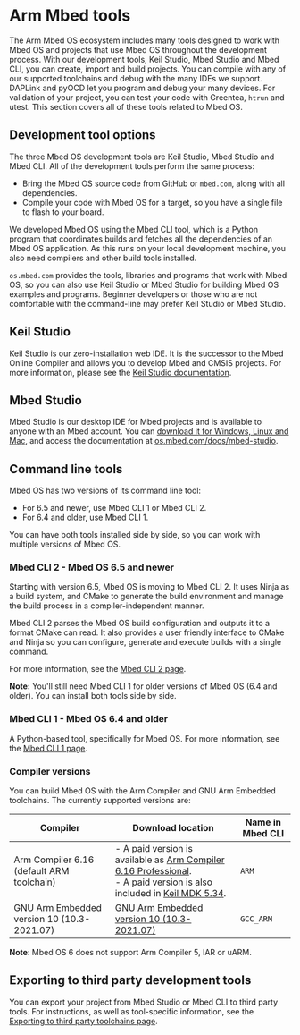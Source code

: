 # Arm Mbed tools

The Arm Mbed OS ecosystem includes many tools designed to work with Mbed OS and projects that use Mbed OS throughout the development process. With our development tools, Keil Studio, Mbed Studio and Mbed CLI, you can create, import and build projects. You can compile with any of our supported toolchains and debug with the many IDEs we support. DAPLink and pyOCD let you program and debug your many devices. For validation of your project, you can test your code with Greentea, `htrun` and utest. This section covers all of these tools related to Mbed OS.

## Development tool options

The three Mbed OS development tools are Keil Studio, Mbed Studio and Mbed CLI. All of the development tools perform the same process:

- Bring the Mbed OS source code from GitHub or `mbed.com`, along with all dependencies.
- Compile your code with Mbed OS for a target, so you have a single file to flash to your board.

We developed Mbed OS using the Mbed CLI tool, which is a Python program that coordinates builds and fetches all the dependencies of an Mbed OS application. As this runs on your local development machine, you also need compilers and other build tools installed.

`os.mbed.com` provides the tools, libraries and programs that work with Mbed OS, so you can also use Keil Studio or Mbed Studio for building Mbed OS examples and programs. Beginner developers or those who are not comfortable with the command-line may prefer Keil Studio or Mbed Studio.

## Keil Studio

Keil Studio is our zero-installation web IDE. It is the successor to the Mbed Online Compiler and allows you to develop Mbed and CMSIS projects. For more information, please see the [Keil Studio documentation](https://developer.arm.com/documentation/102497/1-5/Arm-Keil-Studio).

## Mbed Studio

Mbed Studio is our desktop IDE for Mbed projects and is available to anyone with an Mbed account. You can [download it for Windows, Linux and Mac](https://os.mbed.com/studio/), and access the documentation at [os.mbed.com/docs/mbed-studio](https://os.mbed.com/docs/mbed-studio/).

## Command line tools

Mbed OS has two versions of its command line tool:

- For 6.5 and newer, use Mbed CLI 1 or Mbed CLI 2.
- For 6.4 and older, use Mbed CLI 1.

You can have both tools installed side by side, so you can work with multiple versions of Mbed OS.

### Mbed CLI 2 - Mbed OS 6.5 and newer

Starting with version 6.5, Mbed OS is moving to Mbed CLI 2. It uses Ninja as a build system, and CMake to generate the build environment and manage the build process in a compiler-independent manner.

Mbed CLI 2 parses the Mbed OS build configuration and outputs it to a format CMake can read. It also provides a user friendly interface to CMake and Ninja so you can configure, generate and execute builds with a single command.

For more information, see the [Mbed CLI 2 page](../build-tools/mbed-cli-2.html).

<span class="notes">**Note:** You'll still need Mbed CLI 1 for older versions of Mbed OS (6.4 and older). You can install both tools side by side.</span>

### Mbed CLI 1 - Mbed OS 6.4 and older

A Python-based tool, specifically for Mbed OS. For more information, see the [Mbed CLI 1 page](../build-tools/mbed-cli-1.html).

### Compiler versions

You can build Mbed OS with the Arm Compiler and GNU Arm Embedded toolchains. The currently supported versions are:

| Compiler| Download location | Name in Mbed CLI |
| --- | --- | --- |
| Arm Compiler 6.16 (default ARM toolchain) | - A paid version is available as [Arm Compiler 6.16 Professional](https://developer.arm.com/products/software-development-tools/compilers/arm-compiler/downloads/version-6). </br> - A paid version is also included in [Keil MDK 5.34](https://www.keil.com/update/relnotes/MDK534.htm). | `ARM` |
| GNU Arm Embedded version 10 (10.3-2021.07) | [GNU Arm Embedded version 10 (10.3-2021.07)](https://developer.arm.com/open-source/gnu-toolchain/gnu-rm/downloads) | `GCC_ARM` |

<span class="notes">**Note**: Mbed OS 6 does not support Arm Compiler 5, IAR or uARM.</span>

## Exporting to third party development tools

You can export your project from Mbed Studio or Mbed CLI to third party tools. For instructions, as well as tool-specific information, see the [Exporting to third party toolchains page](../build-tools/third-party-build-tools.html).
